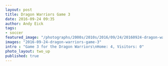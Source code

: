 ```yaml
---
layout: post
title: Dragon Warriors Game 3
date: 2016-09-24 09:35
author: Andy Eick
tags:
- soccer
featured_image: "/photographs/2000s/2010s/2016/09/24/20160924-dragon-warriors-game-3-0215-Edit.jpg"
images: "2016-09-24-dragon-warriors-game-3"
intro : "Game 3 for the Dragon Warriors\nHome: 4, Visitors: 0"
photo_layout: two_up
published: true
---
```

